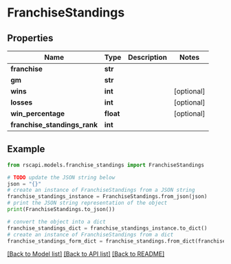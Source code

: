 # FranchiseStandings


## Properties

Name | Type | Description | Notes
------------ | ------------- | ------------- | -------------
**franchise** | **str** |  | 
**gm** | **str** |  | 
**wins** | **int** |  | [optional] 
**losses** | **int** |  | [optional] 
**win_percentage** | **float** |  | [optional] 
**franchise_standings_rank** | **int** |  | 

## Example

```python
from rscapi.models.franchise_standings import FranchiseStandings

# TODO update the JSON string below
json = "{}"
# create an instance of FranchiseStandings from a JSON string
franchise_standings_instance = FranchiseStandings.from_json(json)
# print the JSON string representation of the object
print(FranchiseStandings.to_json())

# convert the object into a dict
franchise_standings_dict = franchise_standings_instance.to_dict()
# create an instance of FranchiseStandings from a dict
franchise_standings_form_dict = franchise_standings.from_dict(franchise_standings_dict)
```
[[Back to Model list]](../README.md#documentation-for-models) [[Back to API list]](../README.md#documentation-for-api-endpoints) [[Back to README]](../README.md)


